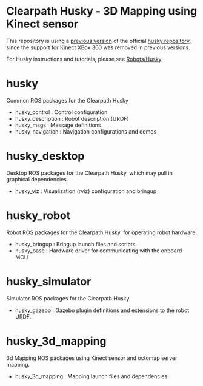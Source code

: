 # Clearpath Husky - 3D Mapping using Kinect sensor
This repository is using a [previous version](https://github.com/husky/husky/tree/3af80eab1ec0b0d44259c6c8797e4a28797507ca) of the official [husky repository](https://github.com/husky/husky), since the support for Kinect XBox 360 was removed in previous versions.

For Husky instructions and tutorials, please see [Robots/Husky](http://wiki.ros.org/Robots/Husky).

husky
=====
Common ROS packages for the Clearpath Husky
 - husky_control : Control configuration
 - husky_description : Robot description (URDF)
 - husky_msgs : Message definitions
 - husky_navigation : Navigation configurations and demos

husky_desktop
=============
Desktop ROS packages for the Clearpath Husky, which may pull in graphical dependencies.
 - husky_viz : Visualization (rviz) configuration and bringup

husky_robot
===========
Robot ROS packages for the Clearpath Husky, for operating robot hardware.
 - husky_bringup : Bringup launch files and scripts.
 - husky_base : Hardware driver for communicating with the onboard MCU.

husky_simulator
==============
Simulator ROS packages for the Clearpath Husky.
 - husky_gazebo : Gazebo plugin definitions and extensions to the robot URDF.

husky_3d_mapping
==================
3d Mapping ROS packages using Kinect sensor and octomap server mapping.
 - husky_3d_mapping : Mapping launch files and dependencies.
